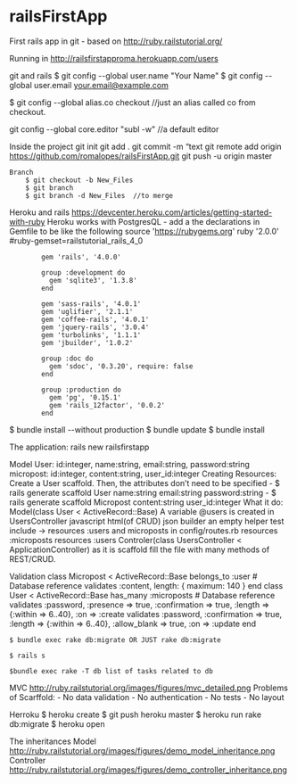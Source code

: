 railsFirstApp
=============

First rails app in git - based on http://ruby.railstutorial.org/

Running in http://railsfirstapproma.herokuapp.com/users

git and rails
$ git config --global user.name "Your Name"
$ git config --global user.email your.email@example.com

$ git config --global alias.co checkout   //just an alias called co from checkout.

git config --global core.editor "subl -w"  //a default editor

Inside the project
	git init
		git add .
	git commit -m “text
	git remote add origin https://github.com/romalopes/railsFirstApp.git
	git push -u origin master

	Branch
		$ git checkout -b New_Files
		$ git branch
		$ git branch -d New_Files  //to merge

Heroku and rails
	https://devcenter.heroku.com/articles/getting-started-with-ruby
	Heroku works with PostgresQL
		- add a the declarations in Gemfile to be like the following
			source 'https://rubygems.org'
			ruby '2.0.0'
			#ruby-gemset=railstutorial_rails_4_0

			gem 'rails', '4.0.0'

			group :development do
			  gem 'sqlite3', '1.3.8'
			end

			gem 'sass-rails', '4.0.1'
			gem 'uglifier', '2.1.1'
			gem 'coffee-rails', '4.0.1'
			gem 'jquery-rails', '3.0.4'
			gem 'turbolinks', '1.1.1'
			gem 'jbuilder', '1.0.2'

			group :doc do
			  gem 'sdoc', '0.3.20', require: false
			end

			group :production do
			  gem 'pg', '0.15.1'
			  gem 'rails_12factor', '0.0.2'
			end

$ bundle install --without production
$ bundle update
$ bundle install

The application:
rails new railsfirstapp

Model
	User: id:integer, name:string, email:string, password:string
	micropost: id:integer, content:string, user_id:integer
Creating Resources:
	Create a User scaffold.  Then, the attributes don’t need to be specified
	- $ rails generate scaffold User name:string email:string password:string
	- $ rails generate scaffold Micropost content:string user_id:integer
	What it do:
	Model(class User < ActiveRecord::Base)
		A variable @users is created in UsersController
		javascript
		html(of CRUD)
		json builder
		an empty helper
		test
		include -> resources :users and microposts in config/routes.rb
			resources :microposts
  			resources :users
		Controler(class UsersController < ApplicationController)
			as it is scaffold fill the file with many methods of REST/CRUD.
	
Validation
	class Micropost < ActiveRecord::Base
		belongs_to :user  # Database reference
	 	validates :content, length: { maximum: 140 }
	end
	class User < ActiveRecord::Base
		has_many :microposts  # Database reference
		validates :password, :presence => true,
	                       :confirmation => true,
	                       :length => {:within => 6..40},
	                       :on => :create
	  	validates :password, :confirmation => true,
	                       :length => {:within => 6..40},
	                       :allow_blank => true,
	                       :on => :update
	end



	$ bundle exec rake db:migrate OR JUST rake db:migrate

	$ rails s 

	$bundle exec rake -T db list of tasks related to db

MVC
http://ruby.railstutorial.org/images/figures/mvc_detailed.png
Problems of Scarffold:
	- No data validation
	- No authentication
	- No tests
	- No layout

Herroku
	$ heroku create
	$ git push heroku master
	$ heroku run rake db:migrate
	$ heroku open
	

The inheritances
	Model
		http://ruby.railstutorial.org/images/figures/demo_model_inheritance.png
	Controller
		http://ruby.railstutorial.org/images/figures/demo_controller_inheritance.png